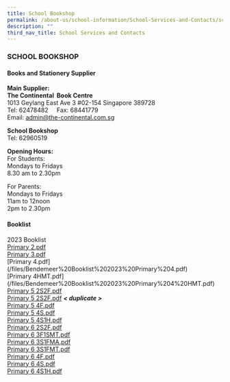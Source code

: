 ```yaml
---
title: School Bookshop
permalink: /about-us/school-information/School-Services-and-Contacts/school-bookshop/
description: ""
third_nav_title: School Services and Contacts
---
```

### SCHOOL BOOKSHOP

#### Books and Stationery Supplier
**Main Supplier:**    <br>
**The Continental  Book Centre** <br>
1013 Geylang East Ave 3 #02-154 Singapore 389728  <br>
Tel: 62478482     Fax: 68441779  <br>
Email: [admin@the-continental.com.sg](mailto:admin@the-continental.com.sg)

**School Bookshop**  <br>
Tel: 62960519

**Opening Hours:**  <br>
For Students: <br>
Mondays to Fridays  <br>
8.30 am to 2.30pm

For Parents: <br>
Mondays to Fridays <br>
11am to 12noon <br>
2pm to 2.30pm

#### Booklist
2023 Booklist <br>
[Primary 2.pdf](/files/Bendemeer%20Booklist%202023%20Primary%202.pdf) <br>
[Primary 3.pdf](/files/Bendemeer%20Booklist%202023%20Primary%203.pdf) <br>
[Primary 4.pdf]
(/files/Bendemeer%20Booklist%202023%20Primary%204.pdf) <br>
[Primary 4HMT.pdf]
(/files/Bendemeer%20Booklist%202023%20Primary%204%20HMT.pdf) <br>
[Primary 5 2S2F.pdf](/files/Bendemeer%20Booklist%202022%20Primary%205%202S2F.pdf) <br>
[Primary 5 2S2F.pdf](/files/Bendemeer%20Booklist%202022%20Primary%205%202S2F%20(1).pdf) ***< duplicate >*** <br>
[Primary 5 4F.pdf](/files/Bendemeer%20Booklist%202022%20Primary%205%204F.pdf) <br>
[Primary 5 4S.pdf](/files/Bendemeer%20Booklist%202022%20Primary%205%204S.pdf) <br>
[Primary 5 4S1H.pdf](/files/Bendemeer%20Booklist%202022%20Primary%205%204S1H.pdf) <br>
[Primary 6 2S2F.pdf](/files/Bendemeer%20Booklist%202022%20Primary%206%202S2F.pdf) <br>
[Primary 6 3F1SMT.pdf](/files/Bendemeer%20Booklist%202022%20Primary%206%203F1SMT.pdf) <br>
[Primary 6 3S1FMA.pdf](/files/Bendemeer%20Booklist%202022%20Primary%206%203S1FMA.pdf) <br>
[Primary 6 3S1FMT.pdf](/files/Bendemeer%20Booklist%202022%20Primary%206%203S1FMT.pdf) <br>
[Primary 6 4F.pdf](/files/Bendemeer%20Booklist%202022%20Primary%206%204F.pdf) <br>
[Primary 6 4S.pdf](/files/Bendemeer%20Booklist%202022%20Primary%206%204S.pdf) <br>
[Primary 6 4S1H.pdf](/files/Bendemeer%20Booklist%202022%20Primary%206%204S1H.pdf)